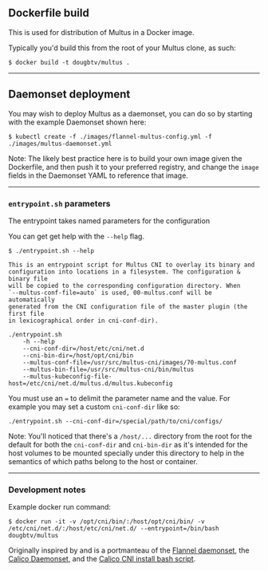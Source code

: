 ## Dockerfile build

This is used for distribution of Multus in a Docker image.

Typically you'd build this from the root of your Multus clone, as such:

```
$ docker build -t dougbtv/multus .
```

---

## Daemonset deployment

You may wish to deploy Multus as a daemonset, you can do so by starting with the example Daemonset shown here:

```
$ kubectl create -f ./images/flannel-multus-config.yml -f ./images/multus-daemonset.yml
```

Note: The likely best practice here is to build your own image given the Dockerfile, and then push it to your preferred registry, and change the `image` fields in the Daemonset YAML to reference that image.

---

### `entrypoint.sh` parameters

The entrypoint takes named parameters for the configuration

You can get get help with the `--help` flag.

```
$ ./entrypoint.sh --help

This is an entrypoint script for Multus CNI to overlay its binary and
configuration into locations in a filesystem. The configuration & binary file
will be copied to the corresponding configuration directory. When
`--multus-conf-file=auto` is used, 00-multus.conf will be automatically
generated from the CNI configuration file of the master plugin (the first file
in lexicographical order in cni-conf-dir).

./entrypoint.sh
    -h --help
    --cni-conf-dir=/host/etc/cni/net.d
    --cni-bin-dir=/host/opt/cni/bin
    --multus-conf-file=/usr/src/multus-cni/images/70-multus.conf
    --multus-bin-file=/usr/src/multus-cni/bin/multus
    --multus-kubeconfig-file-host=/etc/cni/net.d/multus.d/multus.kubeconfig
```

You must use an `=` to delimit the parameter name and the value. For example you may set a custom `cni-conf-dir` like so:

```
./entrypoint.sh --cni-conf-dir=/special/path/to/cni/configs/
```

Note: You'll noticed that there's a `/host/...` directory from the root for the default for both the `cni-conf-dir` and `cni-bin-dir` as it's intended for the host volumes to be mounted specially under this directory to help in the semantics of which paths belong to the host or container.

---

### Development notes

Example docker run command:

```
$ docker run -it -v /opt/cni/bin/:/host/opt/cni/bin/ -v /etc/cni/net.d/:/host/etc/cni/net.d/ --entrypoint=/bin/bash dougbtv/multus
```

Originally inspired by and is a portmanteau of the [Flannel daemonset](https://github.com/coreos/flannel/blob/master/Documentation/kube-flannel.yml), the [Calico Daemonset](https://github.com/projectcalico/calico/blob/master/v2.0/getting-started/kubernetes/installation/hosted/k8s-backend-addon-manager/calico-daemonset.yaml), and the [Calico CNI install bash script](https://github.com/projectcalico/cni-plugin/blob/be4df4db2e47aa7378b1bdf6933724bac1f348d0/k8s-install/scripts/install-cni.sh#L104-L153).
